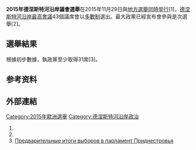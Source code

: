 **2015年德涅斯特河沿岸議會選舉**在2015年11月29日與[地方選舉同時举行](https://zh.wikipedia.org/wiki/2015年德涅斯特河沿岸地方選舉 "wikilink")\[1\]，[德涅斯特河沿岸最高會議](https://zh.wikipedia.org/wiki/最高會議_\(德涅斯特河沿岸\) "wikilink")43個議席會以[多數制](../Page/多數制.md "wikilink")選出。最大政黨已經宣布會參與是次選舉\[2\]。

## 選舉結果

根據初步數據，執政黨至少取得31席\[3\]。

## 参考资料

## 外部連結

[Category:2015年歐洲選舉](https://zh.wikipedia.org/wiki/Category:2015年歐洲選舉 "wikilink") [Category:德涅斯特河沿岸政治](https://zh.wikipedia.org/wiki/Category:德涅斯特河沿岸政治 "wikilink")

1.
2.
3.  [Предварительные итоги выборов в парламент Приднестровья](http://dniester.ru/node/13623)